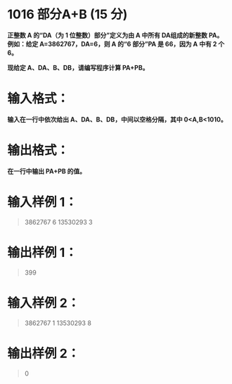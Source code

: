 # 1016 部分A+B (15 分)

__正整数 A 的“D​A​​（为 1 位整数）部分”定义为由 A 中所有 D​A​​ 组成的新整数 P​A​​。例如：给定 A=3862767，D​A​​=6，则 A 的“6 部分”P​A​​ 是 66，因为 A 中有 2 个 6。__

__现给定 A、D​A​​、B、D​B​​，请编写程序计算 P​A​​+P​B​​。__
# 输入格式：

__输入在一行中依次给出 A、D​A​​、B、D​B​​，中间以空格分隔，其中 0<A,B<10​10​​。__
# 输出格式：

__在一行中输出 P​A​​+P​B​​ 的值。__
# 输入样例 1：

> 3862767 6 13530293 3

# 输出样例 1：

> 399

# 输入样例 2：

> 3862767 1 13530293 8

# 输出样例 2：

> 0


